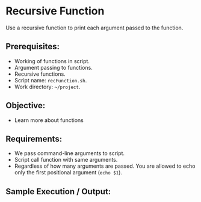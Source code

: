 # Recursive Function

Use a recursive function to print each argument passed to the function.

## Prerequisites:

- Working of functions in script.
- Argument passing to functions.
- Recursive functions.
- Script name: `recFunction.sh`.
- Work directory: `~/project`.

## Objective:

- Learn more about functions

## Requirements:

- We pass command-line arguments to script.
- Script call function with same arguments.
- Regardless of how many arguments are passed. You are allowed to echo only the first positional argument (`echo $1`).

## Sample Execution / Output:
